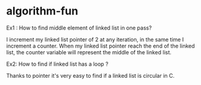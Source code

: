 # algorithm-fun


Ex1 : How to find middle element of linked list in one pass?

I increment my linked list pointer of 2 at any iteration, in the same time I increment a counter. When my linked list pointer reach the end of the linked list, the counter variable will represent the middle of the linked list.


Ex2: How to find if linked list has a loop ?

Thanks to pointer it's very easy to find if a linked list is circular in C.
